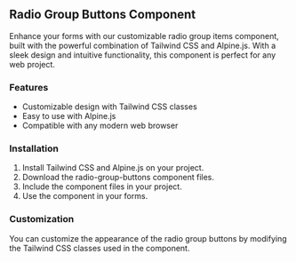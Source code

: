 
## Radio Group Buttons Component

Enhance your forms with our customizable radio group items component, built with the powerful combination of Tailwind CSS and Alpine.js. With a sleek design and intuitive functionality, this component is perfect for any web project.

### Features

- Customizable design with Tailwind CSS classes
- Easy to use with Alpine.js
- Compatible with any modern web browser

### Installation

1. Install Tailwind CSS and Alpine.js on your project.
2. Download the radio-group-buttons component files.
3. Include the component files in your project.
4. Use the component in your forms.

### Customization

You can customize the appearance of the radio group buttons by modifying the Tailwind CSS classes used in the component.
